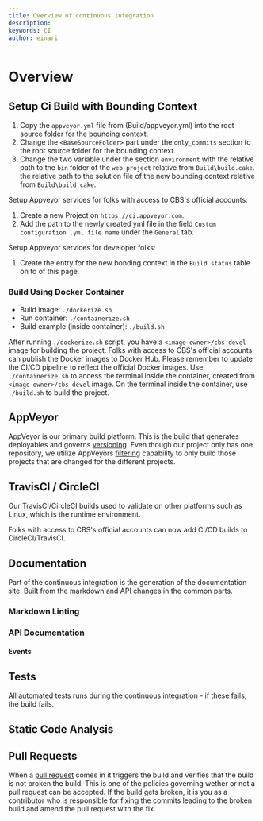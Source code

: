 ```yaml
---
title: Overview of continuous integration
description: 
keywords: CI
author: einari
---
```

# Overview

## Setup Ci Build with Bounding Context

1. Copy the `appveyor.yml` file from (Build/appveyor.yml) into the root source folder for the bounding context.
1. Change the `<BaseSourceFolder>` part under the `only_commits` section to the root source folder for the bounding context.
1. Change the two variable under the section `environment` with the relative path to the `bin` folder of the `web project` relative from `Build\build.cake`. the relative path to the solution file of the new bounding context relative from `Build\build.cake`.

Setup Appveyor services for folks with access to CBS's official accounts:

1. Create a new Project on `https://ci.appveyor.com`.
1. Add the path to the newly created yml file in the field `Custom configuration .yml file name` under the `General` tab.

Setup Appveyor services for developer folks:

1. Create the entry for the new bonding context in the `Build status` table on to of this page.

### Build Using Docker Container

* Build image: `./dockerize.sh`
* Run container: `./containerize.sh`
* Build example (inside container): `./build.sh`

After running `./dockerize.sh` script, you have a `<image-owner>/cbs-devel` image for building the project.
Folks with access to CBS's official accounts can publish the Docker images to Docker Hub.
Please remember to update the CI/CD pipeline to reflect the official Docker images.
Use `./containerize.sh` to access the terminal inside the container, created from `<image-owner>/cbs-devel` image.
On the terminal inside the container, use `./build.sh` to build the project.

## AppVeyor

AppVeyor is our primary build platform. This is the build that generates deployables and governs [versioning](../Deployment/versioning.mg).
Even though our project only has one repository, we utilize AppVeyors [filtering](https://www.appveyor.com/docs/how-to/filtering-commits/)
capability to only build those projects that are changed for the different projects.

## TravisCI / CircleCI

Our TravisCI/CircleCI builds used to validate on other platforms such as Linux, which is the runtime environment.

Folks with access to CBS's official accounts can now add CI/CD builds to CircleCI/TravisCI.

## Documentation

Part of the continuous integration is the generation of the documentation site. Built from the markdown and API changes in the common parts.

### Markdown Linting

### API Documentation

#### Events

## Tests

All automated tests runs during the continuous integration - if these fails, the build fails.

## Static Code Analysis

## Pull Requests

When a [pull request](../Contribution/pull_requests.md) comes in it triggers the build and verifies that the build is not broken the build.
This is one of the policies governing wether or not a pull request can be accepted. If the build gets broken, it is you as a contributor
who is responsible for fixing the commits leading to the broken build and amend the pull request with the fix.